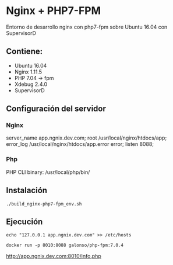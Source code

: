 # Nginx + PHP7-FPM

Entorno de desarrollo nginx con php7-fpm sobre Ubuntu 16.04 con SupervisorD

## Contiene:

- Ubuntu 16.04
- Nginx 1.11.5
- PHP 7.04 -> fpm
- Xdebug 2.4.0
- SupervisorD

## Configuración del servidor

### Nginx
server_name     app.ngnix.dev.com;
root            /usr/local/nginx/htdocs/app;
error_log       /usr/local/nginx/htdocs/app.error error;
listen  8088;

### Php
PHP CLI binary:        /usr/local/php/bin/

## Instalación

```
./build_nginx-php7-fpm_env.sh
```

## Ejecución

```
echo "127.0.0.1 app.ngnix.dev.com" >> /etc/hosts
```
```
docker run -p 8010:8088 galonso/php-fpm:7.0.4
```

http://app.ngnix.dev.com:8010/info.php
